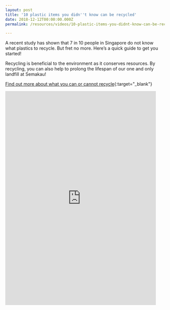 ```yaml
---
layout: post
title: '10 plastic items you didn''t know can be recycled'
date: 2018-12-12T00:00:00.000Z
permalink: /resources/videos/10-plastic-items-you-didnt-know-can-be-recycled/

---
```


A recent study has shown that 7 in 10 people in Singapore do not know what plastics to recycle. But fret no more. Here’s a quick guide to get you started!

Recycling is beneficial to the environment as it conserves resources. By recycling, you can also help to prolong the lifespan of our one and only landfill at Semakau!

[Find out more about what you can or cannot recycle](https://mewr.sg/2PTynb6){:target="_blank"} 

<div class="bp-youtube">
      <iframe src="https://www.facebook.com/plugins/video.php?href=https%3A%2F%2Fwww.facebook.com%2FMEWRsingapore%2Fvideos%2F324701011634661%2F&show_text=0&width=476" width="476" height="676" style="border:none;overflow:hidden" scrolling="no" frameborder="0" allowTransparency="true" allowFullScreen="true"></iframe>
</div>
